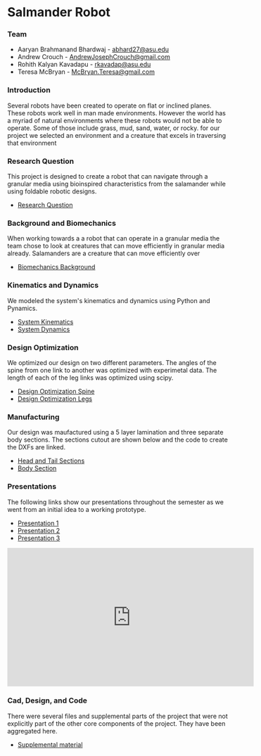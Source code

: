 # Salmander Robot
 
### Team
   + Aaryan Brahmanand Bhardwaj - abhard27@asu.edu
   + Andrew Crouch - AndrewJosephCrouch@gmail.com
   + Rohith Kalyan Kavadapu - rkavadap@asu.edu
   + Teresa McBryan - McBryan.Teresa@gmail.com
 
### Introduction

Several robots have been created to operate on flat or inclined planes. These robots work well in man made environments. However the world has a myriad of natural environments where these robots would not be able to operate. Some of those include grass, mud, sand, water, or rocky. for our project we selected an environment and a creature that excels in traversing that environment

### Research Question

This project is designed to create a robot that can navigate through a granular media using bioinspired characteristics from the salamander while using foldable robotic designs.
 

   + [Research Question](/ResearchQuestion.pdf)


### Background and Biomechanics
When working towards a a robot that can operate in a granular media the team chose to look at creatures that can move efficiently in granular media already. Salamanders are a creature that can move efficiently over 

   + [Biomechanics Background](/BioMechanicsBackground.pdf)
 
### Kinematics and Dynamics
We modeled the system's kinematics and dynamics using Python and Pynamics. 

   + [System Kinematics](https://nbviewer.org/github/AJCrouch/SalamaderRobot.github.io/blob/a19765ae71e1ab9df070f28523e19ce3eaf455eb/systemKinematicsNB.ipynb)
   + [System Dynamics](https://nbviewer.org/github/AJCrouch/SalamaderRobot.github.io/blob/a19765ae71e1ab9df070f28523e19ce3eaf455eb/SystemDynamicsNB.ipynb)

### Design Optimization
We optimized our design on two different parameters. The angles of the spine from one link to another was optimized with experimetal data. The length of each of the leg links was optimized using scipy.

   + [Design Optimization Spine](/DesignOptimizationExperiment.pdf)
   + [Design Optimization Legs](https://nbviewer.org/github/AJCrouch/SalamaderRobot.github.io/blob/c5ea497ec2a39c72cb83a0c6665f1f7caa1a7f46/DesignOptimizationNB.ipynb)

### Manufacturing
Our design was maufactured using a 5 layer lamination and three separate body sections. The sections cutout are shown below and the code to create the DXFs are linked.

   + [Head and Tail Sections](https://nbviewer.org/github/AJCrouch/SalamaderRobot.github.io/blob/219a84c87e8580918a5f6704b5483ba64b610426/Manufacturing/SegmentsDXFsGen%20(1).ipynb)
   + [Body Section](https://nbviewer.org/github/AJCrouch/SalamaderRobot.github.io/blob/219a84c87e8580918a5f6704b5483ba64b610426/Manufacturing/BodyDXF.ipynb)


### Presentations
The following links show our presentations throughout the semester as we went from an initial idea to a working prototype.

   + [Presentation 1](/Presentation.md)
   + [Presentation 2](/Presentation_2.md)
   + [Presentation 3](/Presentation_3.md)

<iframe width="560" height="315" src="https://youtube.com/embed/7NMiD2B9kO0" title="YouTube video player" frameborder="0" allow="accelerometer; autoplay; clipboard-write; encrypted-media; gyroscope; picture-in-picture" allowfullscreen></iframe>


### Cad, Design, and Code
There were several files and supplemental parts of the project that were not explicitly part of the other core components of the project. They have been aggregated here.

   + [Supplemental material](https://github.com/AJCrouch/SalamaderRobot.github.io/tree/main/SupplementaryFiles)


